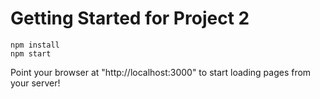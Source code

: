 # Getting Started for Project 2

```
npm install
npm start
```
Point your browser at "http://localhost:3000" to start loading pages from your server!
